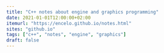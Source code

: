```yaml
---
title: "C++ notes about engine and graphics programming"
date: 2021-01-01T12:00:00+02:00
itemurl: "https://encelo.github.io/notes.html"
sites: "github.io"
tags: ["c++", "notes", "engine", "graphics"]
draft: false
---
```


